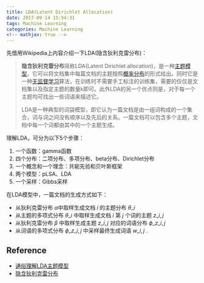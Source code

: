 ```yaml
---
title: LDA(Latent Dirichlet Allocation)
date: 2017-09-14 15:54:31
tags: Machine Learning
categories: Machine Learning
<!-- mathjax: true -->
---
```


先借用Wikipedia上内容介绍一下LDA(隐含狄利克雷分布)：

>**隐含狄利克雷分布**简称LDA(Latent Dirichlet allocation)，是一种[主题模型](https://zh.wikipedia.org/wiki/%E4%B8%BB%E9%A2%98%E6%A8%A1%E5%9E%8B)，它可以将文档集中每篇文档的主题按照[概率分布](https://zh.wikipedia.org/wiki/%E6%A6%82%E7%8E%87%E5%88%86%E5%B8%83)的形式给出。同时它是一种[无监督学习](https://zh.wikipedia.org/wiki/%E9%9D%9E%E7%9B%A3%E7%9D%A3%E5%BC%8F%E5%AD%B8%E7%BF%92)算法，在训练时不需要手工标注的训练集，需要的仅仅是文档集以及指定主题的数量k即可。此外LDA的另一个优点则是，对于每一个主题均可找出一些词语来描述它。
>
>LDA是一种典型的词袋模型，即它认为一篇文档是由一组词构成的一个集合，词与词之间没有顺序以及先后的关系。一篇文档可以包含多个主题，文档中每一个词都由其中的一个主题生成。

<!-- more -->

理解LDA，可分为以下5个步骤：

1. 一个函数：gamma函数
2. 四个分布：二项分布、多项分布、beta分布、Dirichlet分布
3. 一个概念和一个理念：共轭先验和贝叶斯框架
4. 两个模型：pLSA、LDA
5. 一个采样：Gibbs采样



在LDA模型中，一篇文档的生成方式如下：

- 从狄利克雷分布 $\alpha$中取样生成文档 $i$  的主题分布 $\theta\_{i}$ 
- 从主题的多项式分布 $\theta\_{i}$ 中取样生成文档 $i$ 第 $j$ 个词的主题 $z\_{i,j}$ 
- 从狄利克雷分布 $\beta$ 中取样生成主题 $z\_{i,j}$ 对应的词语分布 $\phi\_{z\_{i,j}}$ 
- 从词语的多项式分布 $\phi\_{z\_{i,j}}$ 中采样最终生成词语 $w\_{i,j}$ .


## Reference

* [通俗理解LDA主题模型](http://blog.csdn.net/v_july_v/article/details/41209515)
* [隐含狄利克雷分布](https://zh.wikipedia.org/wiki/隐含狄利克雷分布)

<script type="text/javascript"
   src="http://cdn.mathjax.org/mathjax/latest/MathJax.js?config=TeX-AMS-MML_HTMLorMML">
</script>
